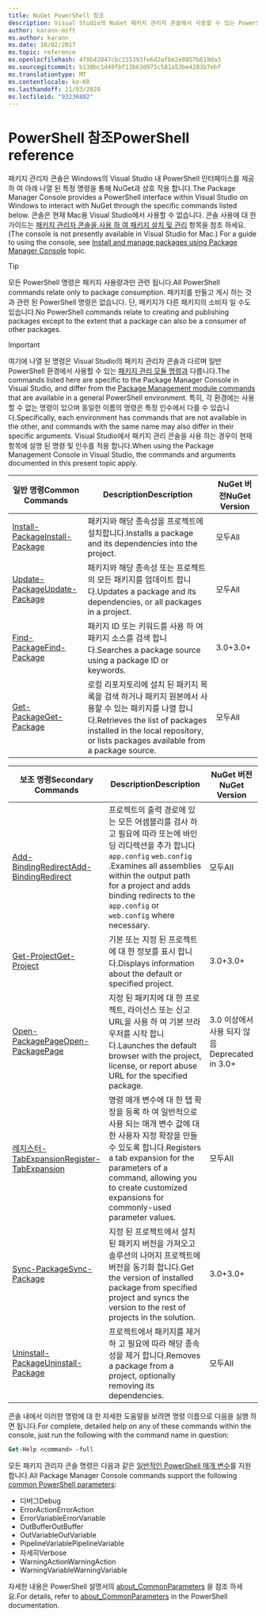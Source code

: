```yaml
---
title: NuGet PowerShell 참조
description: Visual Studio의 NuGet 패키지 관리자 콘솔에서 사용할 수 있는 PowerShell 명령에 대 한 전체 참조입니다.
author: karann-msft
ms.author: karann
ms.date: 10/02/2017
ms.topic: reference
ms.openlocfilehash: 4f8b42847cbc155393fe6d2afbe2e0857b619da3
ms.sourcegitcommit: b138bc1d49fbf13b63d975c581a53be4283b7ebf
ms.translationtype: MT
ms.contentlocale: ko-KR
ms.lasthandoff: 11/03/2020
ms.locfileid: "93236882"
---
```

# <a name="powershell-reference"></a><span data-ttu-id="14906-103">PowerShell 참조</span><span class="sxs-lookup"><span data-stu-id="14906-103">PowerShell reference</span></span>

<span data-ttu-id="14906-104">패키지 관리자 콘솔은 Windows의 Visual Studio 내 PowerShell 인터페이스를 제공 하 여 아래 나열 된 특정 명령을 통해 NuGet과 상호 작용 합니다.</span><span class="sxs-lookup"><span data-stu-id="14906-104">The Package Manager Console provides a PowerShell interface within Visual Studio on Windows to interact with NuGet through the specific commands listed below.</span></span> <span data-ttu-id="14906-105">콘솔은 현재 Mac용 Visual Studio에서 사용할 수 없습니다. 콘솔 사용에 대 한 가이드는 [패키지 관리자 콘솔을 사용 하 여 패키지 설치 및 관리](../consume-packages/install-use-packages-powershell.md) 항목을 참조 하세요.</span><span class="sxs-lookup"><span data-stu-id="14906-105">(The console is not presently available in Visual Studio for Mac.) For a guide to using the console, see [Install and manage packages using Package Manager Console](../consume-packages/install-use-packages-powershell.md) topic.</span></span>

> [!Tip]
> <span data-ttu-id="14906-106">모든 PowerShell 명령은 패키지 사용량과만 관련 됩니다.</span><span class="sxs-lookup"><span data-stu-id="14906-106">All PowerShell commands relate only to package consumption.</span></span> <span data-ttu-id="14906-107">패키지를 만들고 게시 하는 것과 관련 된 PowerShell 명령은 없습니다. 단, 패키지가 다른 패키지의 소비자 일 수도 있습니다.</span><span class="sxs-lookup"><span data-stu-id="14906-107">No PowerShell commands relate to creating and publishing packages except to the extent that a package can also be a consumer of other packages.</span></span>

> [!Important]
> <span data-ttu-id="14906-108">여기에 나열 된 명령은 Visual Studio의 패키지 관리자 콘솔과 다르며 일반 PowerShell 환경에서 사용할 수 있는 [패키지 관리 모듈 명령과](/powershell/module/packagemanagement/?view=powershell-6) 다릅니다.</span><span class="sxs-lookup"><span data-stu-id="14906-108">The commands listed here are specific to the Package Manager Console in Visual Studio, and differ from the [Package Management module commands](/powershell/module/packagemanagement/?view=powershell-6) that are available in a general PowerShell environment.</span></span> <span data-ttu-id="14906-109">특히, 각 환경에는 사용할 수 없는 명령이 있으며 동일한 이름의 명령은 특정 인수에서 다를 수 있습니다.</span><span class="sxs-lookup"><span data-stu-id="14906-109">Specifically, each environment has commands that are not available in the other, and commands with the same name may also differ in their specific arguments.</span></span> <span data-ttu-id="14906-110">Visual Studio에서 패키지 관리 콘솔을 사용 하는 경우이 현재 항목에 설명 된 명령 및 인수를 적용 합니다.</span><span class="sxs-lookup"><span data-stu-id="14906-110">When using the Package Management Console in Visual Studio, the commands and arguments documented in this present topic apply.</span></span>

| <span data-ttu-id="14906-111">일반 명령</span><span class="sxs-lookup"><span data-stu-id="14906-111">Common Commands</span></span> | <span data-ttu-id="14906-112">Description</span><span class="sxs-lookup"><span data-stu-id="14906-112">Description</span></span> | <span data-ttu-id="14906-113">NuGet 버전</span><span class="sxs-lookup"><span data-stu-id="14906-113">NuGet Version</span></span> |
| --- | --- | --- |
| [<span data-ttu-id="14906-114">Install-Package</span><span class="sxs-lookup"><span data-stu-id="14906-114">Install-Package</span></span>](ps-reference/ps-ref-install-package.md) | <span data-ttu-id="14906-115">패키지와 해당 종속성을 프로젝트에 설치합니다.</span><span class="sxs-lookup"><span data-stu-id="14906-115">Installs a package and its dependencies into the project.</span></span> | <span data-ttu-id="14906-116">모두</span><span class="sxs-lookup"><span data-stu-id="14906-116">All</span></span> |
| [<span data-ttu-id="14906-117">Update-Package</span><span class="sxs-lookup"><span data-stu-id="14906-117">Update-Package</span></span>](ps-reference/ps-ref-update-package.md) | <span data-ttu-id="14906-118">패키지와 해당 종속성 또는 프로젝트의 모든 패키지를 업데이트 합니다.</span><span class="sxs-lookup"><span data-stu-id="14906-118">Updates a package and its dependencies, or all packages in a project.</span></span> | <span data-ttu-id="14906-119">모두</span><span class="sxs-lookup"><span data-stu-id="14906-119">All</span></span> |
| [<span data-ttu-id="14906-120">Find-Package</span><span class="sxs-lookup"><span data-stu-id="14906-120">Find-Package</span></span>](ps-reference/ps-ref-find-package.md) | <span data-ttu-id="14906-121">패키지 ID 또는 키워드를 사용 하 여 패키지 소스를 검색 합니다.</span><span class="sxs-lookup"><span data-stu-id="14906-121">Searches a package source using a package ID or keywords.</span></span> | <span data-ttu-id="14906-122">3.0+</span><span class="sxs-lookup"><span data-stu-id="14906-122">3.0+</span></span> |
| [<span data-ttu-id="14906-123">Get-Package</span><span class="sxs-lookup"><span data-stu-id="14906-123">Get-Package</span></span>](ps-reference/ps-ref-get-package.md) | <span data-ttu-id="14906-124">로컬 리포지토리에 설치 된 패키지 목록을 검색 하거나 패키지 원본에서 사용할 수 있는 패키지를 나열 합니다.</span><span class="sxs-lookup"><span data-stu-id="14906-124">Retrieves the list of packages installed in the local repository, or lists packages available from a package source.</span></span> | <span data-ttu-id="14906-125">모두</span><span class="sxs-lookup"><span data-stu-id="14906-125">All</span></span> |

| <span data-ttu-id="14906-126">보조 명령</span><span class="sxs-lookup"><span data-stu-id="14906-126">Secondary Commands</span></span> | <span data-ttu-id="14906-127">Description</span><span class="sxs-lookup"><span data-stu-id="14906-127">Description</span></span> | <span data-ttu-id="14906-128">NuGet 버전</span><span class="sxs-lookup"><span data-stu-id="14906-128">NuGet Version</span></span> |
| --- | --- | --- |
| [<span data-ttu-id="14906-129">Add-BindingRedirect</span><span class="sxs-lookup"><span data-stu-id="14906-129">Add-BindingRedirect</span></span>](ps-reference/ps-ref-add-bindingredirect.md) | <span data-ttu-id="14906-130">프로젝트의 출력 경로에 있는 모든 어셈블리를 검사 하 고 필요에 따라 또는에 바인딩 리디렉션을 추가 합니다 `app.config` `web.config` .</span><span class="sxs-lookup"><span data-stu-id="14906-130">Examines all assemblies within the output path for a project and adds binding redirects to the `app.config` or `web.config` where necessary.</span></span> | <span data-ttu-id="14906-131">모두</span><span class="sxs-lookup"><span data-stu-id="14906-131">All</span></span> |
| [<span data-ttu-id="14906-132">Get-Project</span><span class="sxs-lookup"><span data-stu-id="14906-132">Get-Project</span></span>](ps-reference/ps-ref-get-project.md) | <span data-ttu-id="14906-133">기본 또는 지정 된 프로젝트에 대 한 정보를 표시 합니다.</span><span class="sxs-lookup"><span data-stu-id="14906-133">Displays information about the default or specified project.</span></span> | <span data-ttu-id="14906-134">3.0+</span><span class="sxs-lookup"><span data-stu-id="14906-134">3.0+</span></span> |
| [<span data-ttu-id="14906-135">Open-PackagePage</span><span class="sxs-lookup"><span data-stu-id="14906-135">Open-PackagePage</span></span>](ps-reference/ps-ref-open-packagepage.md) | <span data-ttu-id="14906-136">지정 된 패키지에 대 한 프로젝트, 라이선스 또는 신고 URL을 사용 하 여 기본 브라우저를 시작 합니다.</span><span class="sxs-lookup"><span data-stu-id="14906-136">Launches the default browser with the project, license, or report abuse URL for the specified package.</span></span> | <span data-ttu-id="14906-137">3.0 이상에서 사용 되지 않음</span><span class="sxs-lookup"><span data-stu-id="14906-137">Deprecated in 3.0+</span></span> |
| [<span data-ttu-id="14906-138">레지스터-TabExpansion</span><span class="sxs-lookup"><span data-stu-id="14906-138">Register-TabExpansion</span></span>](ps-reference/ps-ref-register-tabexpansion.md) | <span data-ttu-id="14906-139">명령 매개 변수에 대 한 탭 확장을 등록 하 여 일반적으로 사용 되는 매개 변수 값에 대 한 사용자 지정 확장을 만들 수 있도록 합니다.</span><span class="sxs-lookup"><span data-stu-id="14906-139">Registers a tab expansion for the parameters of a command, allowing you to create customized expansions for commonly-used parameter values.</span></span> | <span data-ttu-id="14906-140">모두</span><span class="sxs-lookup"><span data-stu-id="14906-140">All</span></span> |
| [<span data-ttu-id="14906-141">Sync-Package</span><span class="sxs-lookup"><span data-stu-id="14906-141">Sync-Package</span></span>](ps-reference/ps-ref-sync-package.md) | <span data-ttu-id="14906-142">지정 된 프로젝트에서 설치 된 패키지 버전을 가져오고 솔루션의 나머지 프로젝트에 버전을 동기화 합니다.</span><span class="sxs-lookup"><span data-stu-id="14906-142">Get the version of installed package from specified project and syncs the version to the rest of projects in the solution.</span></span> | <span data-ttu-id="14906-143">3.0+</span><span class="sxs-lookup"><span data-stu-id="14906-143">3.0+</span></span> |
| [<span data-ttu-id="14906-144">Uninstall-Package</span><span class="sxs-lookup"><span data-stu-id="14906-144">Uninstall-Package</span></span>](ps-reference/ps-ref-uninstall-package.md) | <span data-ttu-id="14906-145">프로젝트에서 패키지를 제거 하 고 필요에 따라 해당 종속성을 제거 합니다.</span><span class="sxs-lookup"><span data-stu-id="14906-145">Removes a package from a project, optionally removing its dependencies.</span></span> | <span data-ttu-id="14906-146">모두</span><span class="sxs-lookup"><span data-stu-id="14906-146">All</span></span> |

<span data-ttu-id="14906-147">콘솔 내에서 이러한 명령에 대 한 자세한 도움말을 보려면 명령 이름으로 다음을 실행 하면 됩니다.</span><span class="sxs-lookup"><span data-stu-id="14906-147">For complete, detailed help on any of these commands within the console, just run the following with the command name in question:</span></span>

```ps
Get-Help <command> -full
```

<span data-ttu-id="14906-148">모든 패키지 관리자 콘솔 명령은 다음과 같은 [일반적인 PowerShell 매개 변수](/powershell/module/microsoft.powershell.core/about/about_commonparameters)를 지원 합니다.</span><span class="sxs-lookup"><span data-stu-id="14906-148">All Package Manager Console commands support the following [common PowerShell parameters](/powershell/module/microsoft.powershell.core/about/about_commonparameters):</span></span>

- <span data-ttu-id="14906-149">디버그</span><span class="sxs-lookup"><span data-stu-id="14906-149">Debug</span></span>
- <span data-ttu-id="14906-150">ErrorAction</span><span class="sxs-lookup"><span data-stu-id="14906-150">ErrorAction</span></span>
- <span data-ttu-id="14906-151">ErrorVariable</span><span class="sxs-lookup"><span data-stu-id="14906-151">ErrorVariable</span></span>
- <span data-ttu-id="14906-152">OutBuffer</span><span class="sxs-lookup"><span data-stu-id="14906-152">OutBuffer</span></span>
- <span data-ttu-id="14906-153">OutVariable</span><span class="sxs-lookup"><span data-stu-id="14906-153">OutVariable</span></span>
- <span data-ttu-id="14906-154">PipelineVariable</span><span class="sxs-lookup"><span data-stu-id="14906-154">PipelineVariable</span></span>
- <span data-ttu-id="14906-155">자세히</span><span class="sxs-lookup"><span data-stu-id="14906-155">Verbose</span></span>
- <span data-ttu-id="14906-156">WarningAction</span><span class="sxs-lookup"><span data-stu-id="14906-156">WarningAction</span></span>
- <span data-ttu-id="14906-157">WarningVariable</span><span class="sxs-lookup"><span data-stu-id="14906-157">WarningVariable</span></span>

<span data-ttu-id="14906-158">자세한 내용은 PowerShell 설명서의 [about_CommonParameters](/powershell/module/microsoft.powershell.core/about/about_commonparameters) 을 참조 하세요.</span><span class="sxs-lookup"><span data-stu-id="14906-158">For details, refer to [about_CommonParameters](/powershell/module/microsoft.powershell.core/about/about_commonparameters) in the PowerShell documentation.</span></span>